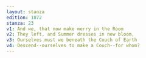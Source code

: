 ```yaml
---
layout: stanza
edition: 1872
stanza: 23
v1: And we, that now make merry in the Room
v2: They left, and Summer dresses in new bloom,
v3: Ourselves must we beneath the Couch of Earth
v4: Descend--ourselves to make a Couch--for whom?
---
```

